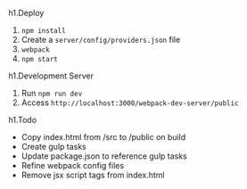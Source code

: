h1.Deploy
1. ```npm install```
2. Create a ```server/config/providers.json``` file
3. ```webpack```
4. ```npm start```

h1.Development Server
1. Run ```npm run dev```
2. Access ```http://localhost:3000/webpack-dev-server/public```

h1.Todo
- Copy index.html from /src to /public on build
- Create gulp tasks
- Update package.json to reference gulp tasks
- Refine webpack config files
- Remove jsx script tags from index.html